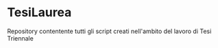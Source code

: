 # TesiLaurea
Repository contentente tutti gli script creati nell'ambito del lavoro di Tesi Triennale
